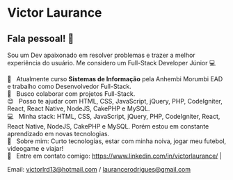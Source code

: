 # Victor Laurance

## Fala pessoal! 👋
Sou um Dev apaixonado em resolver problemas e trazer a melhor experiência do usuário.
Me considero um Full-Stack Developer Júnior :computer:

 :rocket:  &nbsp; Atualmente curso **Sistemas de Informação** pela Anhembi Morumbi EAD e trabalho como Desenvolvedor Full-Stack.
 <br/> :purple_heart: &nbsp; Busco colaborar com projetos Full-Stack.
 <br/> :blush: &nbsp; Posso te ajudar com HTML, CSS, JavaScript, jQuery, PHP, CodeIgniter, React, React Native, NodeJS, CakePHP e MySQL.
 <br/> :computer: &nbsp; Minha stack: HTML, CSS, JavaScript, jQuery, PHP, CodeIgniter, React, React Native, NodeJS, CakePHP e MySQL. Porém estou em constante aprendizado em novas tecnologias.
 <br/> 💬  &nbsp; Sobre mim: Curto tecnologias, estar com minha noiva, jogar meu futebol, videogame e viajar!
 <br/> :email: &nbsp; Entre em contato comigo: https://www.linkedin.com/in/victorlaurance/
| 

Email: victorlrd13@hotmail.com / laurancerodrigues@gmail.com

<!--
**Laurance10/Laurance10** is a ✨ _special_ ✨ repository because its `README.md` (this file) appears on your GitHub profile.
